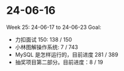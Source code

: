 # 24-06-16
Week 25: 24-06-17 to 24-06-23
Goal:
- 力扣面试 150: 138 / 150
- 小林图解操作系统: 7 / 743
- MySQL 是怎样运行的，目前进度 281 / 389
- 抽奖项目第二部分。目前进度：8 / 19
